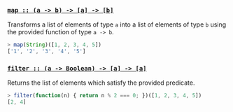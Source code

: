 <h3 name="map"><code><a href="https://github.com/plaid/transcribe/blob/v0.4.0/examples/fp.js#L4">map :: (a -> b) -> [a] -> [b]</a></code></h3>

Transforms a list of elements of type `a` into a list of elements
of type `b` using the provided function of type `a -> b`.

```javascript
> map(String)([1, 2, 3, 4, 5])
['1', '2', '3', '4', '5']
```

<h3 name="filter"><code><a href="https://github.com/plaid/transcribe/blob/v0.4.0/examples/fp.js#L24">filter :: (a -> Boolean) -> [a] -> [a]</a></code></h3>

Returns the list of elements which satisfy the provided predicate.

```javascript
> filter(function(n) { return n % 2 === 0; })([1, 2, 3, 4, 5])
[2, 4]
```
